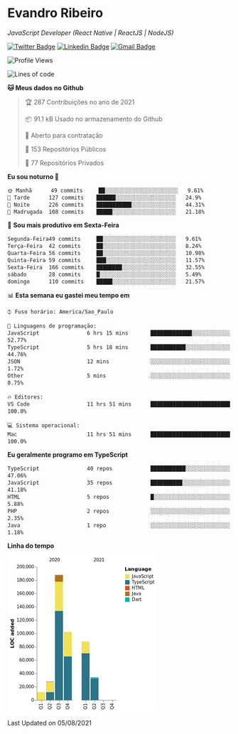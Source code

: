 # Evandro **Ribeiro**

*JavaScript Developer (React Native | ReactJS | NodeJS)*

[![Twitter Badge](https://img.shields.io/badge/-@ribeiroevandro-201B2D?style=flat-square&labelColor=201B2D&logo=twitter&logoColor=white&link=https://twitter.com/ribeiroevandro)](https://twitter.com/ribeiroevandro) 
[![Linkedin Badge](https://img.shields.io/badge/-Evandro%20Ribeiro-201B2D?style=flat-square&logo=Linkedin&logoColor=white&link=https://www.linkedin.com/in/ribeiroevandro)](https://www.linkedin.com/in/ribeiroevandro) 
[![Gmail Badge](https://img.shields.io/badge/-oi@ribeiroevandro.com.br-201B2D?style=flat-square&logo=Gmail&logoColor=white&link=mailto:oi@ribeiroevandro.com.br)](mailto:oi@ribeiroevandro.com.br)


<!--START_SECTION:waka-->
![Profile Views](http://img.shields.io/badge/Visualizac%C3%B5es%20do%20perfil-0-blue)

![Lines of code](https://img.shields.io/badge/Desde%20o%20Hello%20World%20eu%20escrevi-451287%20linhas%20de%20c%C3%B3digo-blue)

**🐱 Meus dados no Github** 

> 🏆 287 Contribuições no ano de 2021
 > 
> 📦 91.1 kB Usado no armazenamento do Github 
 > 
> 💼 Aberto para contratação
 > 
> 📜 153 Repositórios Públicos 
 > 
> 🔑 77 Repositórios Privados  
 > 
**Eu sou noturno 🦉** 

```text
🌞 Manhã      49 commits     ██░░░░░░░░░░░░░░░░░░░░░░░   9.61% 
🌆 Tarde      127 commits    ██████░░░░░░░░░░░░░░░░░░░   24.9% 
🌃 Noite      226 commits    ███████████░░░░░░░░░░░░░░   44.31% 
🌙 Madrugada  108 commits    █████░░░░░░░░░░░░░░░░░░░░   21.18%

```
📅 **Sou mais produtivo em Sexta-Feira** 

```text
Segunda-Feira49 commits     ██░░░░░░░░░░░░░░░░░░░░░░░   9.61% 
Terça-Feira  42 commits     ██░░░░░░░░░░░░░░░░░░░░░░░   8.24% 
Quarta-Feira 56 commits     ██░░░░░░░░░░░░░░░░░░░░░░░   10.98% 
Quinta-Feira 59 commits     ███░░░░░░░░░░░░░░░░░░░░░░   11.57% 
Sexta-Feira  166 commits    ████████░░░░░░░░░░░░░░░░░   32.55% 
sábado       28 commits     █░░░░░░░░░░░░░░░░░░░░░░░░   5.49% 
domingo      110 commits    █████░░░░░░░░░░░░░░░░░░░░   21.57%

```


📊 **Esta semana eu gastei meu tempo em** 

```text
⌚︎ Fuso horário: America/Sao_Paulo

💬 Linguagens de programação: 
JavaScript               6 hrs 15 mins       █████████████░░░░░░░░░░░░   52.77% 
TypeScript               5 hrs 18 mins       ███████████░░░░░░░░░░░░░░   44.76% 
JSON                     12 mins             ░░░░░░░░░░░░░░░░░░░░░░░░░   1.72% 
Other                    5 mins              ░░░░░░░░░░░░░░░░░░░░░░░░░   0.75%

🔥 Editores: 
VS Code                  11 hrs 51 mins      █████████████████████████   100.0%

💻 Sistema operacional: 
Mac                      11 hrs 51 mins      █████████████████████████   100.0%

```

**Eu geralmente programo em TypeScript** 

```text
TypeScript               40 repos            ███████████░░░░░░░░░░░░░░   47.06% 
JavaScript               35 repos            ██████████░░░░░░░░░░░░░░░   41.18% 
HTML                     5 repos             █░░░░░░░░░░░░░░░░░░░░░░░░   5.88% 
PHP                      2 repos             ░░░░░░░░░░░░░░░░░░░░░░░░░   2.35% 
Java                     1 repo              ░░░░░░░░░░░░░░░░░░░░░░░░░   1.18%

```


**Linha do tempo**

![Chart not found](https://raw.githubusercontent.com/ribeiroevandro/ribeiroevandro/master/charts/bar_graph.png) 


 Last Updated on 05/08/2021
<!--END_SECTION:waka-->
